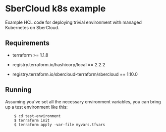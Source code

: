 SberCloud k8s example
=====================

Example HCL code for deploying trivial environment with managed Kubernetes on SberCloud.

Requirements
------------

-   terraform >= 1.1.8

-   registry.terraform.io/hashicorp/local == 2.2.2

-   registry.terraform.io/sbercloud-terraform/sbercloud == 1.10.0

Running
-------

Assuming you've set all the necessary environment variables, you can bring up a test environment like this:

        $ cd test-environment
        $ terraform init
        $ terraform apply -var-file myvars.tfvars

